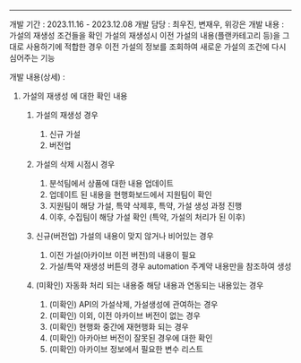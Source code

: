 
---


개발 기간 : 2023.11.16 - 2023.12.08
개발 담당 : 최우진, 변재우, 위강은
개발 내용 : 
	가설의 재생성 조건들을 확인
	가설의 재생성시 이전 가설의 내용(플랜카테고리 등)을 그대로 사용하기에 적합한 경우
	이전 가설의 정보를 조회하여 새로운 가설의 조건에 다시 심어주는 기능


개발 내용(상세) :

1. 가설의 재생성 에 대한 확인 내용
	1. 가설의 재생성 경우
		1. 신규 가설
		2. 버전업
	
	2. 가설의 삭제 시점시 경우
		1. 분석팀에서 상품에 대한 내용 업데이트 
		2. 업데이트 된 내용을 현행화보드에서 지원팀이 확인
		3. 지원팀이 해당 가설, 특약 삭제후, 특약, 가설 생성 과정 진행
		4. 이후, 수집팀이 해당 가설 확인 (특약, 가설의 처리가 된 이후)
	
	3. 신규(버전업) 가설의 내용이 맞지 않거나 비어있는 경우
		1. 이전 가설(아카이브 이전 버전)의 내용이 필요
		2. 가설/특약 재생성 버튼의 경우 automation 주계약 내용만을 참조하여 생성
	
	 4. (미확인) 자동화 처리 되는 내용중 해당 내용과 연동되는 내용있는 경우
		1. (미확인) API의 가설삭제, 가설생성에 관여하는 경우
		2. (미확인) 이외, 이전 아카이브 버전이 없는 경우
		3. (미확인) 현행화 중간에 재현행화 되는 경우
		4. (미확인) 아카아브 버전이 잘못된 경우에 대한 확인 
		5. (미확인) 아카이브 정보에서 필요한 변수 리스트